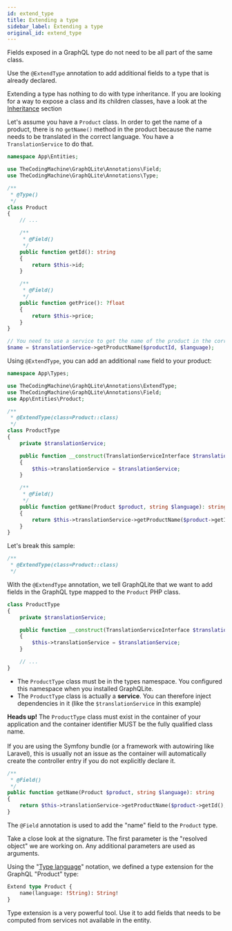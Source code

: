 ```yaml
---
id: extend_type
title: Extending a type
sidebar_label: Extending a type
original_id: extend_type
---
```


Fields exposed in a GraphQL type do not need to be all part of the same class.

Use the `@ExtendType` annotation to add additional fields to a type that is already declared.

<div class="alert alert--info">
    Extending a type has nothing to do with type inheritance.
    If you are looking for a way to expose a class and its children classes, have a look at
    the <a href="inheritance">Inheritance</a> section
</div>

Let's assume you have a `Product` class. In order to get the name of a product, there is no `getName()` method in
the product because the name needs to be translated in the correct language. You have a `TranslationService` to do that.

```php
namespace App\Entities;

use TheCodingMachine\GraphQLite\Annotations\Field;
use TheCodingMachine\GraphQLite\Annotations\Type;

/**
 * @Type()
 */
class Product
{
    // ...

    /**
     * @Field()
     */
    public function getId(): string
    {
        return $this->id;
    }

    /**
     * @Field()
     */
    public function getPrice(): ?float
    {
        return $this->price;
    }
}
```

```php
// You need to use a service to get the name of the product in the correct language.
$name = $translationService->getProductName($productId, $language);
```

Using `@ExtendType`, you can add an additional `name` field to your product:

```php
namespace App\Types;

use TheCodingMachine\GraphQLite\Annotations\ExtendType;
use TheCodingMachine\GraphQLite\Annotations\Field;
use App\Entities\Product;

/**
 * @ExtendType(class=Product::class)
 */
class ProductType
{
    private $translationService;

    public function __construct(TranslationServiceInterface $translationService)
    {
        $this->translationService = $translationService;
    }

    /**
     * @Field()
     */
    public function getName(Product $product, string $language): string
    {
        return $this->translationService->getProductName($product->getId(), $language);
    }
}
```

Let's break this sample:

```php
/**
 * @ExtendType(class=Product::class)
 */
```

With the `@ExtendType` annotation, we tell GraphQLite that we want to add fields in the GraphQL type mapped to
the `Product` PHP class.

```php
class ProductType
{
    private $translationService;

    public function __construct(TranslationServiceInterface $translationService)
    {
        $this->translationService = $translationService;
    }

    // ...
}
```


- The `ProductType` class must be in the types namespace. You configured this namespace when you installed GraphQLite.
- The `ProductType` class is actually a **service**. You can therefore inject dependencies in it (like the `$translationService` in this example)

<div class="alert alert--warning"><strong>Heads up!</strong> The <code>ProductType</code> class must exist in the container of your
application and the container identifier MUST be the fully qualified class name.<br/><br/>
If you are using the Symfony bundle (or a framework with autowiring like Laravel), this
is usually not an issue as the container will automatically create the controller entry if you do not explicitly
declare it.</div>

```php
/**
 * @Field()
 */
public function getName(Product $product, string $language): string
{
    return $this->translationService->getProductName($product->getId(), $language);
}
```

The `@Field` annotation is used to add the "name" field to the `Product` type.

Take a close look at the signature. The first parameter is the "resolved object" we are working on.
Any additional parameters are used as arguments.

Using the "[Type language](https://graphql.org/learn/schema/#type-language)" notation, we defined a type extension for
the GraphQL "Product" type:

```graphql
Extend type Product {
    name(language: !String): String!
}
```

<div class="alert alert--success">Type extension is a very powerful tool. Use it to add fields that needs to be
computed from services not available in the entity.
</div>
